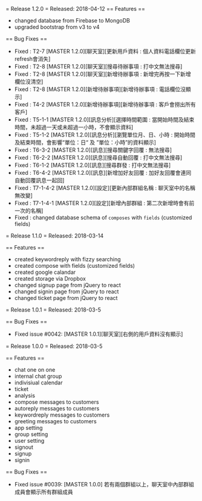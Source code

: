  = Release 1.2.0 =
Released: 2018-04-12
== Features ==
 * changed database from Firebase to MongoDB
 * upgraded bootstrap from v3 to v4

== Bug Fixes ==
 * Fixed : T2-7     [MASTER 1.2.0][聊天室][更新用戶資料 : 個人資料電話欄位更新refresh會消失]
 * Fixed : T2-8     [MASTER 1.2.0][聊天室][搜尋待辦事項 : 打中文無法搜尋]
 * Fixed : T2-8     [MASTER 1.2.0][聊天室][新增待辦事項 : 新增完再按一下新增 欄位沒清空]
 * Fixed : T2-8     [MASTER 1.2.0][新增待辦事項][新增待辦事項 : 電話欄位沒顯示]
 * Fixed : T4-2     [MASTER 1.2.0][新增待辦事項][新增待辦事項 : 客戶會撈出所有客戶]
 * Fixed : T5-1-1   [MASTER 1.2.0][訊息分析][選擇時間範圍 : 當開始時間及結束時間，未超過一天或未超過一小時，不會顯示資料]
 * Fixed : T5-1-2   [MASTER 1.2.0][訊息分析][瀏覽單位月、日、小時 : 開始時間及結束時間，會影響“單位：日“ 及 ”單位：小時”的資料顯示]
 * Fixed : T6-3-2   [MASTER 1.2.0][訊息][搜尋關鍵字回覆 : 無法搜尋]
 * Fixed : T6-2-2   [MASTER 1.2.0][訊息][搜尋自動回覆 : 打中文無法搜尋]
 * Fixed : T6-1-2   [MASTER 1.2.0][訊息][搜尋群發 : 打中文無法搜尋]
 * Fixed : T6-4-2   [MASTER 1.2.0][訊息][新增加好友回覆 : 加好友回覆會連同自動回覆訊息一起回]
 * Fixed : T7-1-4-2 [MASTER 1.2.0][設定][更新內部群組名稱 : 聊天室中的名稱無改變]
 * Fixed : T7-1-4-1 [MASTER 1.2.0][設定][新增內部群組 : 第二次新增時會有前一次的名稱]
 * Fixed : changed database schema of `composes` with `fields` (customized fields)
 
 = Release 1.1.0 =
Released: 2018-03-14

== Features ==
 * created keywordreply with fizzy searching
 * created compose with fields (customized fields)
 * created google calandar
 * created storage via Dropbox
 * changed signup page from jQuery to react
 * changed signin page from jQuery to react
 * changed ticket page from jQuery to react

= Release 1.0.1 =
Released: 2018-03-5

== Bug Fixes ==
 * Fixed issue #0042: [MASTER 1.0.1][聊天室][右側的用戶資料沒有顯示]

 = Release 1.0.0 =
Released: 2018-03-5

== Features ==
 * chat one on one
 * internal chat group
 * indivisiual calendar
 * ticket
 * analysis 
 * compose messages to customers
 * autoreply messages to customers
 * keywordreply messages to customers
 * greeting messages to customers
 * app setting
 * group setting
 * user setting
 * signout
 * signup
 * signin

== Bug Fixes ==
 * Fixed issue #0039: [MASTER 1.0.0] 若有兩個群組以上，聊天室中內部群組成員會顯示所有群組成員

